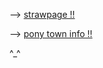--> [ strawpage !! ](https://introsighhh.straw.page)

--> [pony town info !!](https://rentry.co/ugzq8u35)




^_^
